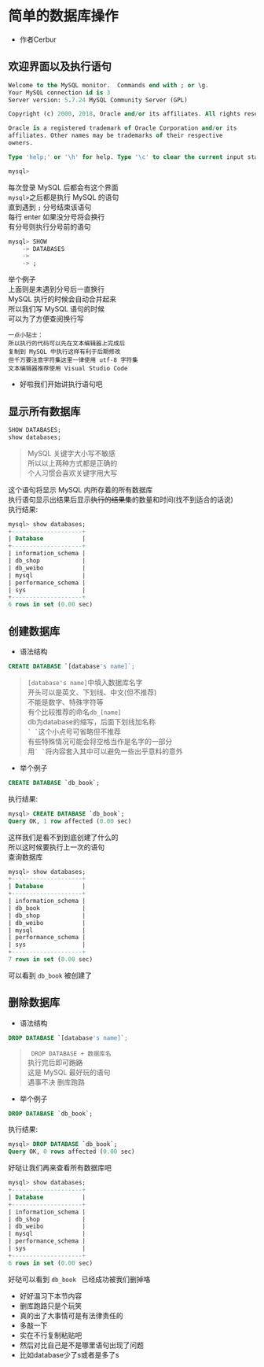 # 简单的数据库操作  
- 作者Cerbur
## 欢迎界面以及执行语句
```sql
Welcome to the MySQL monitor.  Commands end with ; or \g.
Your MySQL connection id is 3
Server version: 5.7.24 MySQL Community Server (GPL)

Copyright (c) 2000, 2018, Oracle and/or its affiliates. All rights reserved.

Oracle is a registered trademark of Oracle Corporation and/or its
affiliates. Other names may be trademarks of their respective
owners.

Type 'help;' or '\h' for help. Type '\c' to clear the current input statement.

mysql>
```
每次登录 MySQL 后都会有这个界面  
``` mysql> ```之后都是执行 MySQL 的语句  
直到遇到 ``` ; ``` 分号结束该语句  
每行 enter 如果没分号将会换行  
有分号则执行分号前的语句
```sql
mysql> SHOW
    -> DATABASES
    -> 
    -> ;
```
举个例子  
上面则是未遇到分号后一直换行  
MySQL 执行的时候会自动合并起来  
所以我们写 MySQL 语句的时候  
可以为了方便查阅换行写  
```
一点小贴士：
所以执行的代码可以先在文本编辑器上完成后  
复制到 MySQL 中执行这样有利于后期修改  
但千万要注意字符集这里一律使用 utf-8 字符集  
文本编辑器推荐使用 Visual Studio Code
```
- 好啦我们开始讲执行语句吧  
## 显示所有数据库
```sql
SHOW DATABASES;
show databases;
```
>MySQL 关键字大小写不敏感  
所以以上两种方式都是正确的  
个人习惯会喜欢关键字用大写  
>
这个语句将显示 MySQL 内所存着的所有数据库  
执行语句显示出结果后显示~~执行的结果集~~的数量和时间(找不到适合的话说)  
执行结果:
```sql
mysql> show databases;
+--------------------+
| Database           |
+--------------------+
| information_schema |
| db_shop            |
| db_weibo           |
| mysql              |
| performance_schema |
| sys                |
+--------------------+
6 rows in set (0.00 sec)
```
## 创建数据库
- 语法结构
```sql
CREATE DATABASE `[database's name]`;
```
>```[database's name]```中填入数据库名字  
开头可以是英文、下划线、中文(但不推荐)  
不能是数字、特殊字符等  
有个比较推荐的命名```db_[name]```  
db为database的缩写，后面下划线加名称  
``` ` ` ```这个小点号可省略但不推荐  
有些特殊情况可能会将空格当作是名字的一部分  
用``` ` ` ```将内容套入其中可以避免一些出乎意料的意外  
- 举个例子
```sql
CREATE DATABASE `db_book`;
```
执行结果:
```sql
mysql> CREATE DATABASE `db_book`;
Query OK, 1 row affected (0.00 sec)
```
这样我们是看不到到底创建了什么的  
所以这时候要执行上一次的语句  
查询数据库
```sql
mysql> show databases;
+--------------------+
| Database           |
+--------------------+
| information_schema |
| db_book            |
| db_shop            |
| db_weibo           |
| mysql              |
| performance_schema |
| sys                |
+--------------------+
7 rows in set (0.00 sec)
```
可以看到 ``` db_book ``` 被创建了  

## 删除数据库  
- 语法结构
```sql
DROP DATABASE `[database's name]`;
```
> ``` DROP DATABASE + 数据库名```   
执行完后即可~~跑路~~  
这是 MySQL 最好玩的语句  
遇事不决 删库跑路  
>
- 举个例子
```sql
DROP DATABASE `db_book`;
```
执行结果:
```sql
mysql> DROP DATABASE `db_book`;
Query OK, 0 rows affected (0.00 sec)
```
好哒让我们再来查看所有数据库吧
```sql
mysql> show databases;
+--------------------+
| Database           |
+--------------------+
| information_schema |
| db_shop            |
| db_weibo           |
| mysql              |
| performance_schema |
| sys                |
+--------------------+
6 rows in set (0.00 sec)
```
好哒可以看到 ```db_book ``` 已经成功被我们删掉咯  
- 好好温习下本节内容  
- 删库跑路只是个玩笑  
- 真的出了大事情可是有法律责任的  
- 多敲一下  
- 实在不行复制粘贴吧  
- 然后对比自己是不是哪里语句出现了问题  
- 比如database少了s或者是多了s